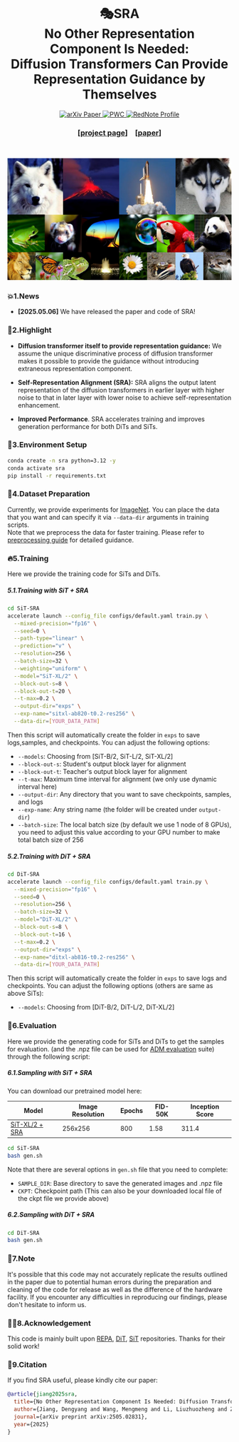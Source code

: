 <h1 align="center">🎭SRA  <br>No Other Representation Component Is Needed:  <br>Diffusion Transformers Can Provide Representation
            Guidance by Themselves
</h1>

<p align="center">
  <a href="https://arxiv.org/abs/2505.02831">
    <img src="https://img.shields.io/badge/arXiv%20paper-2505.02831-b31b1b.svg" alt="arXiv Paper">
  </a>
  <a href="https://paperswithcode.com/sota/image-generation-on-imagenet-256x256?p=no-other-representation-component-is-needed">
    <img src="https://img.shields.io/endpoint.svg?url=https://paperswithcode.com/badge/no-other-representation-component-is-needed/image-generation-on-imagenet-256x256" alt="PWC">
  </a>
  <a href="https://www.xiaohongshu.com/user/profile/60195f8f0000000001009cc6">
    <img src="https://img.shields.io/badge/Contact via Xiaohongshu(RedNote)-Dy Jiang-red" alt="RedNote Profile">
  </a>
</p>


<h3 align="center">[<a href="https://vvvvvjdy.github.io/sra/">project page</a>]&emsp;[<a href="https://arxiv.org/pdf/2505.02831">paper</a>]</h3>
<br>

![SiT+SRA samples](selected_samples.png)

### 💥1.News
- **[2025.05.06]** We have released the paper and code of SRA! 


### 🌟2.Highlight

-  **Diffusion transformer itself to provide representation guidance:** We assume the unique  discriminative process of diffusion transformer makes it possible to provide the guidance without introducing extraneous representation component.

- **Self-Representation Alignment (SRA):** SRA aligns the output 
         latent representation of the diffusion transformers in earlier layer with higher noise to that in later layer  with lower noise to achieve self-representation enhancement.

- **Improved Performance**. SRA accelerates training and improves generation performance for both DiTs and SiTs.

### 🏡3.Environment Setup

```bash
conda create -n sra python=3.12 -y
conda activate sra
pip install -r requirements.txt
```

### 📜4.Dataset Preparation


Currently, we provide experiments for [ImageNet](https://www.kaggle.com/competitions/imagenet-object-localization-challenge/data). You can place the data that you want and can specify it via `--data-dir` arguments in training scripts. \
Note that we preprocess the data for faster training. Please refer to [preprocessing guide](https://github.com/vvvvvjdy/SRA/tree/main/preprocessing) for detailed guidance.

### 🔥5.Training
Here we provide the training code for SiTs and DiTs.

##### 5.1.Training with SiT + SRA
```bash
cd SiT-SRA
accelerate launch --config_file configs/default.yaml train.py \
  --mixed-precision="fp16" \
  --seed=0 \
  --path-type="linear" \
  --prediction="v" \
  --resolution=256 \
  --batch-size=32 \
  --weighting="uniform" \
  --model="SiT-XL/2" \
  --block-out-s=8 \
  --block-out-t=20 \
  --t-max=0.2 \
  --output-dir="exps" \
  --exp-name="sitxl-ab820-t0.2-res256" \
  --data-dir=[YOUR_DATA_PATH]
```

Then this script will automatically create the folder in `exps` to save logs,samples, and checkpoints. You can adjust the following options:

- `--models`: Choosing from [SiT-B/2, SiT-L/2, SiT-XL/2]
- `--block-out-s`: Student's output block layer for alignment
- `--block-out-t`: Teacher's output block layer for alignment
- `--t-max`: Maximum time interval for alignment (we only use dynamic interval here)
- `--output-dir`: Any directory that you want to save checkpoints, samples, and logs
- `--exp-name`: Any string name (the folder will be created under `output-dir`)
- `--batch-size`: The local batch size (by default we use 1 node of 8 GPUs), you need to adjust this value according to your GPU number to make total batch size of 256


##### 5.2.Training with DiT + SRA
```bash
cd DiT-SRA
accelerate launch --config_file configs/default.yaml train.py \
  --mixed-precision="fp16" \
  --seed=0 \
  --resolution=256 \
  --batch-size=32 \
  --model="DiT-XL/2" \
  --block-out-s=8 \
  --block-out-t=16 \
  --t-max=0.2 \
  --output-dir="exps" \
  --exp-name="ditxl-ab816-t0.2-res256" \
  --data-dir=[YOUR_DATA_PATH]
```

Then this script will automatically create the folder in `exps` to save logs and checkpoints. You can adjust the following options (others are same as above SiTs):

- `--models`: Choosing from [DiT-B/2, DiT-L/2, DiT-XL/2]



### 🌠6.Evaluation
Here we provide the generating code for SiTs and DiTs to get the samples for evaluation. (and the .npz file can be used for [ADM evaluation](https://github.com/openai/guided-diffusion/tree/main/evaluations) suite) through the following script:

##### 6.1.Sampling with SiT + SRA

You can download our pretrained model here:

| Model                   | Image Resolution | Epochs  | FID-50K | Inception Score |
|-------------------------|------------------| --------|---------|-----------------|
| [SiT-XL/2 + SRA](https://huggingface.co/DyJiang/SRA/resolve/main/sitxl-sra-res256-ep800.pt) | 256x256          |  800    | 1.58    |   311.4        |
```bash
cd SiT-SRA
bash gen.sh
```
Note that there are several options in `gen.sh` file that you need to complete:
- `SAMPLE_DIR`: Base directory to save the generated images and .npz file
- `CKPT`: Checkpoint path (This can also be your downloaded local file of the ckpt file we provide above)

##### 6.2.Sampling with DiT + SRA
```bash
cd DiT-SRA
bash gen.sh
```
### 📣7.Note

It's possible that this code may not accurately replicate the results outlined in the paper due to potential human errors during the preparation and cleaning of the code for release as well as the difference of the hardware facility. If you encounter any difficulties in reproducing our findings, please don't hesitate to inform us. 

### 🤝🏻8.Acknowledgement

This code is mainly built upon [REPA](https://github.com/sihyun-yu/REPA), [DiT](https://github.com/facebookresearch/DiT), [SiT](https://github.com/willisma/SiT) repositories. 
Thanks for their solid work!


### 🌺9.Citation
If you find SRA useful, please kindly cite our paper:
```bibtex
@article{jiang2025sra,
  title={No Other Representation Component Is Needed: Diffusion Transformers Can Provide Representation Guidance by Themselves},
  author={Jiang, Dengyang and Wang, Mengmeng and Li, Liuzhuozheng and Zhang, Lei and Wang, Haoyu and Wei, Wei and Zhang, Yanning and Dai, Guang and Wang, Jingdong},
  journal={arXiv preprint arXiv:2505.02831},
  year={2025}
}
```

